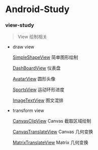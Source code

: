 # Android-Study
### view-study

> View 绘制相关

* draw view

  [SimpleShapeView](https://github.com/dingyx/Android-Study/blob/main/view-study/src/main/java/com/sycamore/viewstudy/view/drawview/SimpleShapeView.java) 简单图形绘制

  [DashBoardView](https://github.com/dingyx/Android-Study/blob/main/view-study/src/main/java/com/sycamore/viewstudy/view/drawview/DashBoardView.java) 仪表盘

  [AvatarView](https://github.com/dingyx/Android-Study/blob/main/view-study/src/main/java/com/sycamore/viewstudy/view/drawview/AvatarView.java) 圆形头像

  [SportsView](https://github.com/dingyx/Android-Study/blob/main/view-study/src/main/java/com/sycamore/viewstudy/view/drawview/SportsView.java) 运动环形进度

  [ImageTextView](https://github.com/dingyx/Android-Study/blob/main/view-study/src/main/java/com/sycamore/viewstudy/view/drawview/ImageTextView.java) 图文混排

* transform view

  [CanvasClipView](https://github.com/dingyx/Android-Study/blob/main/view-study/src/main/java/com/sycamore/viewstudy/view/transformview/CanvasClipView.java) Canvas 截取区域绘制

  [CanvasTranslateView](https://github.com/dingyx/Android-Study/blob/main/view-study/src/main/java/com/sycamore/viewstudy/view/transformview/CanvasTranslateView.java) Canvas 几何变换

  [MatrixTranslateView](https://github.com/dingyx/Android-Study/blob/main/view-study/src/main/java/com/sycamore/viewstudy/view/transformview/MatrixTranslateView.java) Matrix 几何变换

  